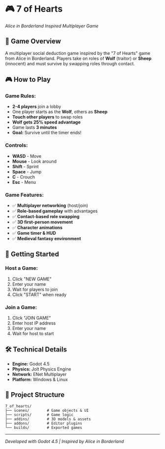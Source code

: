 # 🎮 7 of Hearts
*Alice in Borderland Inspired Multiplayer Game*

## 🎯 Game Overview
A multiplayer social deduction game inspired by the "7 of Hearts" game from Alice in Borderland. Players take on roles of **Wolf** (traitor) or **Sheep** (innocent) and must survive by swapping roles through contact.

## 🎮 How to Play

### **Game Rules:**
- **2-4 players** join a lobby
- One player starts as the **Wolf**, others as **Sheep**
- **Touch other players** to swap roles
- **Wolf gets 25% speed advantage**
- Game lasts **3 minutes**
- **Goal:** Survive until the timer ends!

### **Controls:**
- **WASD** - Move
- **Mouse** - Look around  
- **Shift** - Sprint
- **Space** - Jump
- **C** - Crouch
- **Esc** - Menu

### **Game Features:**
- ✅ **Multiplayer networking** (host/join)
- ✅ **Role-based gameplay** with advantages
- ✅ **Contact-based role swapping**
- ✅ **3D first-person movement**
- ✅ **Character animations**
- ✅ **Game timer & HUD**
- ✅ **Medieval fantasy environment**

## 🚀 Getting Started

### **Host a Game:**
1. Click "NEW GAME"
2. Enter your name
3. Wait for players to join
4. Click "START" when ready

### **Join a Game:**
1. Click "JOIN GAME"  
2. Enter host IP address
3. Enter your name
4. Wait for host to start

## 🛠️ Technical Details
- **Engine:** Godot 4.5
- **Physics:** Jolt Physics Engine
- **Network:** ENet Multiplayer
- **Platform:** Windows & Linux

## 📁 Project Structure
```
7_of_hearts/
├── scenes/        # Game objects & UI
├── scripts/       # Game logic
├── addins/        # 3D models & assets
├── addons/        # Editor plugins
└── builds/        # Exported games
```

---
*Developed with Godot 4.5 | Inspired by Alice in Borderland*
